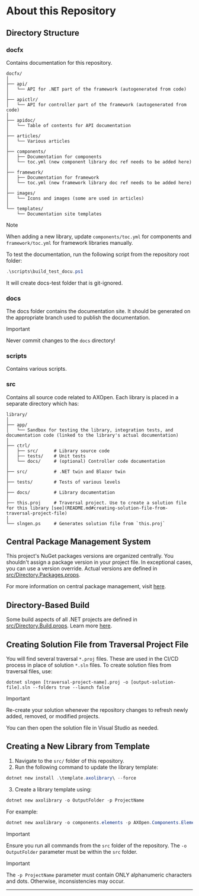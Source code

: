 # About this Repository

## Directory Structure

### **docfx**

Contains documentation for this repository.

```
docfx/
│
├── api/
│   └── API for .NET part of the framework (autogenerated from code)
│
├── apictlr/
│   └── API for controller part of the framework (autogenerated from code)
│
├── apidoc/
│   └── Table of contents for API documentation
│
├── articles/
│   └── Various articles
│
├── components/
│   ├── Documentation for components
│   └── toc.yml (new component library doc ref needs to be added here)
│
├── framework/
│   ├── Documentation for framework 
│   └── toc.yml (new framework library doc ref needs to be added here)
│
├── images/
│   └── Icons and images (some are used in articles)
│
└── templates/
    └── Documentation site templates
```

> [!NOTE]
> When adding a new library, update `components/toc.yml` for components and `framework/toc.yml` for framework libraries manually.

To test the documentation, run the following script from the repository root folder:

```Powershell
.\scripts\build_test_docu.ps1
```

It will create docs-test folder that is git-ignored.

### **docs**

The docs folder contains the documentation site. It should be generated on the appropriate branch used to publish the documentation.

> [!IMPORTANT]
> Never commit changes to the `docs` directory!

### **scripts**

Contains various scripts.

### **src**

Contains all source code related to AXOpen. Each library is placed in a separate directory which has:

```
library/
│
├── app/
│   └── Sandbox for testing the library, integration tests, and documentation code (linked to the library's actual documentation)
│
├── ctrl/
│   ├── src/      # Library source code
│   ├── tests/    # Unit tests
│   └── docs/     # (optional) Controller code documentation
│
├── src/          # .NET twin and Blazor twin
│
├── tests/        # Tests of various levels
│
├── docs/         # Library documentation
│
├── this.proj     # Traversal project. Use to create a solution file for this library [see](README.md#creating-solution-file-from-traversal-project-file)
│
└── slngen.ps     # Generates solution file from `this.proj`
```

## Central Package Management System

This project's NuGet packages versions are organized centrally. You shouldn't assign a package version in your project file. In exceptional cases, you can use a version override. Actual versions are defined in [src/Directory.Packages.props](Directory.Packages.props).

For more information on central package management, visit [here](https://learn.microsoft.com/en-us/nuget/consume-packages/Central-Package-Management).

## Directory-Based Build

Some build aspects of all .NET projects are defined in [src/Directory.Build.props](Directory.Build.props). Learn more [here](https://learn.microsoft.com/en-us/visualstudio/msbuild/customize-by-directory?view=vs-2022).

## Creating Solution File from Traversal Project File

You will find several traversal `*.proj` files. These are used in the CI/CD process in place of solution `*.sln` files. To create solution files from traversal files, use:

```
dotnet slngen [traversal-project-name].proj -o [output-solution-file].sln --folders true --launch false
```

> [!IMPORTANT]
> Re-create your solution whenever the repository changes to refresh newly added, removed, or modified projects.

You can then open the solution file in Visual Studio as needed.

## Creating a New Library from Template

1. Navigate to the `src/` folder of this repository.
2. Run the following command to update the library template:

```PowerShell
dotnet new install .\template.axolibrary\ --force
```

3. Create a library template using:

```PowerShell
dotnet new axolibrary -o OutputFolder -p ProjectName
```

For example:

```PowerShell
dotnet new axolibrary -o components.elements -p AXOpen.Components.Elements
```

> [!IMPORTANT]
> Ensure you run all commands from the `src` folder of the repository. The `-o OutputFolder` parameter must be within the `src` folder.

> [!IMPORTANT]
> The `-p ProjectName` parameter must contain ONLY alphanumeric characters and dots. Otherwise, inconsistencies may occur.

--- 
